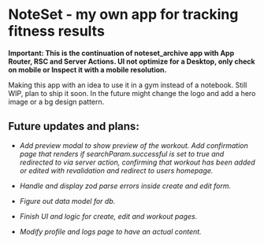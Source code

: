 # NoteSet - my own app for tracking fitness results

**Important: This is the continuation of noteset_archive app with App Router, RSC and Server Actions. UI not optimize for a Desktop, only check on mobile or Inspect it with a mobile resolution.**

Making this app with an idea to use it in a gym instead of a notebook. Still WIP, plan to ship it soon. In the future might change the logo and add a hero image or a bg design pattern.

## Future updates and plans:

- _Add preview modal to show preview of the workout. Add confirmation page that renders if searchParam.successful is set to true and redirected to via server action, confirming that workout has been added or edited with revalidation and redirect to users homepage._

- _Handle and display zod parse errors inside create and edit form._

- _Figure out data model for db._

- _Finish UI and logic for create, edit and workout pages._

- _Modify profile and logs page to have an actual content._
